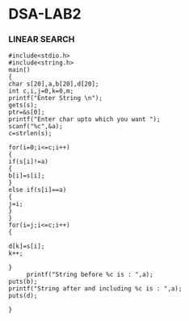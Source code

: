 # DSA-LAB2
### LINEAR SEARCH
    #include<stdio.h>
    #include<string.h>
    main()
    {
    char s[20],a,b[20],d[20];
    int c,i,j=0,k=0,m;
    printf("Enter String \n");
    gets(s);
    ptr=&s[0];
    printf("Enter char upto which you want ");
    scanf("%c",&a);
    c=strlen(s);

    for(i=0;i<=c;i++)
    {
    if(s[i]!=a)
    {
    b[i]=s[i];
    }
    else if(s[i]==a)
    {
    j=i;
    }
    }
    for(i=j;i<=c;i++)
    {

    d[k]=s[i];
    k++;

    }
         printf("String before %c is : ",a);
    puts(b);
    printf("String after and including %c is : ",a);
    puts(d);

    }
